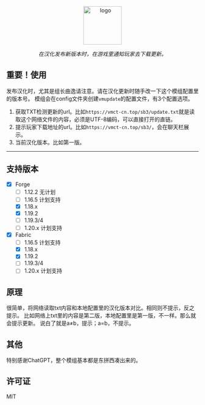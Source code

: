 <div align="center"> 
   <a href="https://vmct-cn.top/img/vmupdate.png"><img height="100px" alt="logo" src="https://vmct-cn.top/img/vmupdate.png"/></a> 
   <p><em>在汉化发布新版本时，在游戏里通知玩家去下载更新。</em></p>
</div> 

## 重要！使用

发布汉化时，尤其是组长曲逸请注意。请在汉化更新时随手改一下这个模组配置里的版本号。
模组会在config文件夹创建`vmupdate`的配置文件，有3个配置选项。
1. 获取TXT检测更新的url。比如`https://vmct-cn.top/sb3/update.txt`就是读取这个网络文件的内容，必须是UTF-8编码，可以直接打开的直链。
2. 提示玩家下载地址的url。比如`https://vmct-cn.top/sb3/`，会在聊天栏展示。
3. 当前汉化版本。比如第一版。
--- 
 ## 支持版本
 - [x] Forge
     - [ ] 1.12.2 无计划
     - [ ] 1.16.5 计划支持
     - [x] 1.18.x
     - [x] 1.19.2
     - [ ] 1.19.3/4
     - [ ] 1.20.x 计划支持
 - [x] Fabric
   - [ ] 1.16.5 计划支持
   - [x] 1.18.x
   - [x] 1.19.2
   - [ ] 1.19.3/4
   - [ ] 1.20.x 计划支持

## 原理
很简单，将网络读取txt内容和本地配置里的汉化版本对比。相同则不提示，反之提示。
比如网络上txt里的内容是第二版，本地配置里是第一版，不一样。那么就会提示更新。
说白了就是a≠b，提示；a=b，不提示。
## 其他

特别感谢ChatGPT，整个模组基本都是东拼西凑出来的。
## 许可证
MIT
